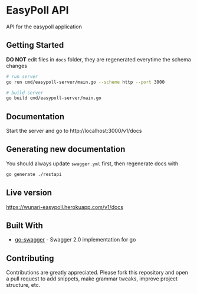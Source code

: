 # EasyPoll API

API for the easypoll application

## Getting Started

**DO NOT** edit files in `docs` folder, they are regenerated everytime the schema changes

```bash
# run server
go run cmd/easypoll-server/main.go --scheme http --port 3000

# build server
go build cmd/easypoll-server/main.go
```

## Documentation

Start the server and go to http://localhost:3000/v1/docs

## Generating new documentation

You should always update `swagger.yml` first, then regenerate docs with

```bash
go generate ./restapi
```

## Live version

https://wunari-easypoll.herokuapp.com/v1/docs

## Built With

* [go-swagger](https://goswagger.io/) - Swagger 2.0 implementation for go

## Contributing

Contributions are greatly appreciated. Please fork this repository and open a pull request to add snippets, make grammar tweaks, improve project structure, etc.
